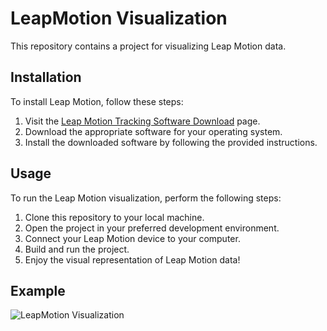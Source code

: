 # LeapMotion Visualization

This repository contains a project for visualizing Leap Motion data.

## Installation

To install Leap Motion, follow these steps:

1. Visit the [Leap Motion Tracking Software Download](https://developer.leapmotion.com/tracking-software-download/) page.
2. Download the appropriate software for your operating system.
3. Install the downloaded software by following the provided instructions.

## Usage

To run the Leap Motion visualization, perform the following steps:

1. Clone this repository to your local machine.
2. Open the project in your preferred development environment.
3. Connect your Leap Motion device to your computer.
4. Build and run the project.
5. Enjoy the visual representation of Leap Motion data!

## Example

![LeapMotion Visualization](https://user-images.githubusercontent.com/53980377/171489874-0093fcab-7846-4301-8f88-bf2916c3373f.gif)
